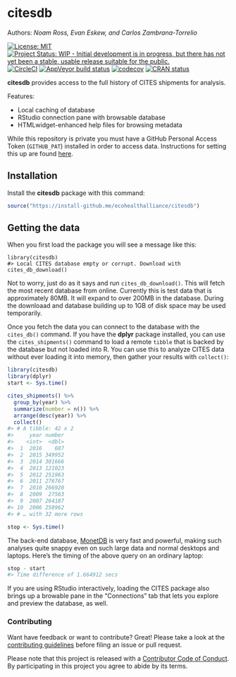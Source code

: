
<!-- README.md is generated from README.Rmd. Please edit that file -->

# citesdb

Authors: *Noam Ross, Evan Eskew, and Carlos Zambrana-Torrelio*

[![License:
MIT](https://img.shields.io/badge/License-MIT-blue.svg)](https://opensource.org/licenses/MIT)
[![Project Status: WIP - Initial development is in progress, but there
has not yet been a stable, usable release suitable for the
public.](http://www.repostatus.org/badges/latest/wip.svg)](http://www.repostatus.org/#wip)
[![CircleCI](https://circleci.com/gh/ecohealthalliance/citesdb.svg)](https://circleci.com/gh/ecohealthalliance/citesdb)
[![AppVeyor build
status](https://ci.appveyor.com/api/projects/status/github/ecohealthalliance/citesdb?branch=master&svg=true)](https://ci.appveyor.com/project/ecohealthalliance/citesdb)
[![codecov](https://codecov.io/gh/ecohealthalliance/citesdb/branch/master/graph/badge.svg)](https://codecov.io/gh/ecohealthalliance/citesdb)
[![CRAN
status](https://www.r-pkg.org/badges/version/citesdb)](https://cran.r-project.org/package=citesdb)

**citesdb** provides access to the full history of CITES shipments for
analysis.

Features:

  - Local caching of database
  - RStudio connection pane with browsable database
  - HTMLwidget-enhanced help files for browsing metadata

While this repository is private you must have a GitHub Personal Access
Token (`GITHUB_PAT`) installed in order to access data. Instructions for
setting this up are found
[here](https://happygitwithr.com/github-pat.html).

## Installation

Install the **citesdb** package with this command:

``` r
source("https://install-github.me/ecohealthalliance/citesdb")
```

## Getting the data

When you first load the package you will see a message like this:

    library(citesdb)
    #> Local CITES database empty or corrupt. Download with cites_db_download()

Not to worry, just do as it says and run `cites_db_download()`. This
will fetch the most recent database from online. Currently this is test
data that is approximately 80MB. It will expand to over 200MB in the
database. During the downloaad and database building up to 1GB of disk
space may be used temporarily.

Once you fetch the data you can connect to the database with the
`cites_db()` command. If you have the **dplyr** package installed, you
can use the `cites_shipments()` command to load a remote `tibble` that
is backed by the database but not loaded into R. You can use this to
analyze CITES data without ever loading it into memory, then gather your
results with `collect()`:

``` r
library(citesdb)
library(dplyr)
start <- Sys.time()

cites_shipments() %>%
  group_by(year) %>%
  summarize(number = n()) %>%
  arrange(desc(year)) %>% 
  collect()
#> # A tibble: 42 x 2
#>     year number
#>    <int>  <dbl>
#>  1  2016    687
#>  2  2015 349952
#>  3  2014 301666
#>  4  2013 121023
#>  5  2012 251963
#>  6  2011 276767
#>  7  2010 266920
#>  8  2009  27563
#>  9  2007 264187
#> 10  2006 258962
#> # … with 32 more rows

stop <- Sys.time()
```

The back-end database, [MonetDB](https://monetdb.org) is very fast and
powerful, making such analyses quite snappy even on such large data and
normal desktops and laptops. Here’s the timing of the above query on an
ordinary laptop:

``` r
stop - start
#> Time difference of 1.664912 secs
```

If you are using RStudio interactively, loading the CITES package also
brings up a browable pane in the “Connections” tab that lets you explore
and preview the database, as well.

### Contributing

Want have feedback or want to contribute? Great\! Please take a look at
the [contributing
guidelines](https://github.com/ecohealthalliance/citesdb/blob/master/.github/CONTRIBUTING.md)
before filing an issue or pull request.

Please note that this project is released with a [Contributor Code of
Conduct](https://github.com/ecohealthalliance/citesdb/blob/master/.github/CODE_OF_CONDUCT.md).
By participating in this project you agree to abide by its terms.
